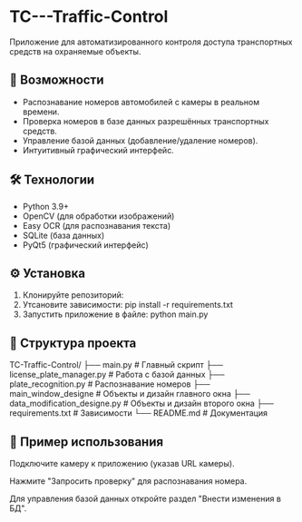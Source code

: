 # TC---Traffic-Control

Приложение для автоматизированного контроля доступа транспортных средств на охраняемые объекты.

## 📌 Возможности
- Распознавание номеров автомобилей с камеры в реальном времени.
- Проверка номеров в базе данных разрешённых транспортных средств.
- Управление базой данных (добавление/удаление номеров).
- Интуитивный графический интерфейс.

## 🛠 Технологии
- Python 3.9+
- OpenCV (для обработки изображений)
- Easy OCR (для распознавания текста)
- SQLite (база данных)
- PyQt5 (графический интерфейс)

## ⚙️ Установка
1. Клонируйте репозиторий:
2. Утсановите зависимости:
   pip install -r requirements.txt
3. Запустить приложение в файле:
  python main.py

## 📁 Структура проекта
TC-Traffic-Control/
├── main.py                      # Главный скрипт
├── license_plate_manager.py     # Работа с базой данных
├── plate_recognition.py         # Распознавание номеров
├── main_window_designe          # Объекты и дизайн главного окна
├── data_modification_designe.py # Объекты и дизайн второго окна
├── requirements.txt             # Зависимости
└── README.md                    # Документация

## 📝 Пример использования
Подключите камеру к приложению (указав URL камеры).

Нажмите "Запросить проверку" для распознавания номера.

Для управления базой данных откройте раздел "Внести изменения в БД".
